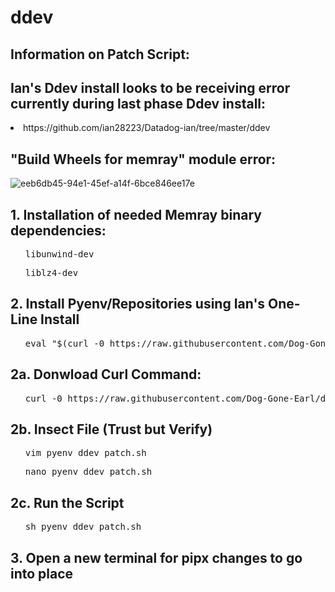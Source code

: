 # ddev
<h2>Information on Patch Script:</h2>
<h2>Ian's Ddev install looks to be receiving error currently during last phase Ddev install:</h2>
        <li>https://github.com/ian28223/Datadog-ian/tree/master/ddev</li>
<h2>"Build Wheels for memray" module error:</h2>

![eeb6db45-94e1-45ef-a14f-6bce846ee17e](https://user-images.githubusercontent.com/107069502/207773531-dd29d629-e4b9-4b7f-b5e6-96c66fd834c4.jpg)

<h2>1. Installation of needed Memray binary dependencies:</h2>
<ul><pre>libunwind-dev</pre></ul>
<ul><pre>liblz4-dev</pre></ul>
        
<h2>2. Install Pyenv/Repositories using Ian's One-Line Install</h2>
<ul><pre>eval "$(curl -0 h</span>ttps://raw.githubusercontent.com/Dog-Gone-Earl/ddev/main/pyenv_ddev_patch.sh)"</pre></ul>
<h2>2a. Donwload Curl Command:</h2>
<ul><pre>curl -0 h</span>ttps://raw.githubusercontent.com/Dog-Gone-Earl/ddev/main/pyenv_ddev_patch.sh</pre></ul>
<h2>2b. Insect File (Trust but Verify)</h2>
<ul><pre>vim pyenv_ddev_patch.sh</pre></ul>
<ul><pre>nano pyenv_ddev_patch.sh</pre></ul>
        
<h2>2c. Run the Script</h2>
<ul><pre>sh pyenv_ddev_patch.sh</pre></ul>

<h2>3. Open a new terminal for pipx changes to go into place<h2>
